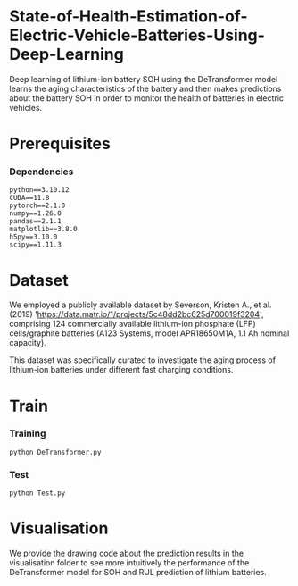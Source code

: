 # State-of-Health-Estimation-of-Electric-Vehicle-Batteries-Using-Deep-Learning
Deep learning of lithium-ion battery SOH using the DeTransformer model learns the aging characteristics of the battery and then makes predictions about the battery SOH in order to monitor the health of batteries in electric vehicles.

# Prerequisites
### Dependencies
```
python==3.10.12
CUDA==11.8
pytorch==2.1.0
numpy==1.26.0
pandas==2.1.1
matplotlib==3.8.0
h5py==3.10.0
scipy==1.11.3
```


# Dataset  

We employed a publicly available dataset by Severson, Kristen A., et al. (2019) 'https://data.matr.io/1/projects/5c48dd2bc625d700019f3204', comprising 124 commercially available lithium-ion phosphate (LFP) cells/graphite batteries (A123 Systems, model APR18650M1A, 1.1 Ah nominal capacity). 

This dataset was specifically curated to investigate the aging process of lithium-ion batteries under different fast charging conditions.


# Train

### Training
```
python DeTransformer.py
```

### Test
```
python Test.py
```


# Visualisation
We provide the drawing code about the prediction results in the visualisation folder to see more intuitively the performance of the DeTransformer model for SOH and RUL prediction of lithium batteries.
